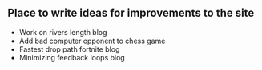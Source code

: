 ## Place to write ideas for improvements to the site

- Work on rivers length blog
- Add bad computer opponent to chess game
- Fastest drop path fortnite blog
- Minimizing feedback loops blog
